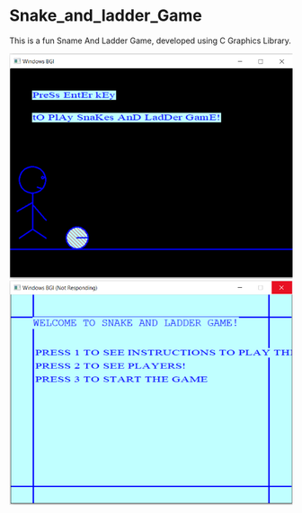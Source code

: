 # Snake_and_ladder_Game

This is a fun Sname And Ladder Game, developed using C Graphics Library.

<img src="snake and ladder capture/1.PNG">
<img src="snake and ladder capture/2.PNG">

